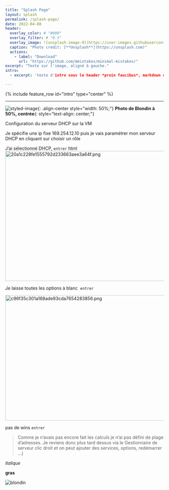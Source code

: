 ```yaml
---
title: "Splash Page"
layout: splash
permalink: /splash-page/
date: 2022-04-08
header:
  overlay_color: # "#000"
  overlay_filter: # "0.5"
  overlay_image: ![unsplash-image-9](https://user-images.githubusercontent.com/87373259/162613253-94a97ad1-3fe2-46ba-bb47-0f0c380c2aac.jpg)
  caption: "Photo credit: [**Unsplash**](https://unsplash.com)"
  actions:
    - label: "Download"
      url: "https://github.com/mmistakes/minimal-mistakes/"
excerpt: "Texte sur l'image, aligné à gauche."
intro: 
  - excerpt: 'texte d'intro sous le header *proin faucibus*, markdown ok, centré. Centered with `type="center"`'

---
```


{% include feature_row id="intro" type="center" %}


-------------------------------------
  
  ![styled-image](https://user-images.githubusercontent.com/87373259/161559675-ddee4a87-d1e7-4fdb-bb7f-fb1f0819ca09.jpg "Blondin"){: .align-center style="width: 50%;"} __Photo de Blondin à 50%, centrée__{: style="text-align: center;"}



Configuration du serveur DHCP sur la VM

Je spécifie une ip fixe 169.254.12.10 puis je vais paramétrer mon serveur DHCP en cliquant sur choisir un rôle

J’ai sélectionné DHCP, `entrer`
html
<img src="https://hullaballo2001.github.io/OR_Notes/assets/images/20a1c228fe1555792d233663aee3a64f.png" alt="20a1c228fe1555792d233663aee3a64f.png" width="547" height="414" class="jop-noMdConv">




Je laisse toutes les options à blanc  `entrer`

<img src="https://hullaballo2001.github.io/OR_Notes/assets/images/c96f35c301a168ade93cda7654283856.png" alt="c96f35c301a168ade93cda7654283856.png" width="544" height="399" class="jop-noMdConv">

pas de wins `entrer`


> Comme je n’avais pas encore fait les calculs je n’ai pas défini de plage d’adresses. Je reviens donc plus tard dessus via le Gestionnaire de serveur clic droit et on peut ajouter des services, options, redémarrer …)

*italique*

**gras**

![blondin](https://user-images.githubusercontent.com/87373259/161559675-ddee4a87-d1e7-4fdb-bb7f-fb1f0819ca09.jpg)

